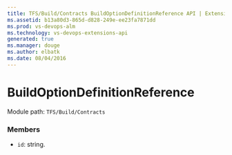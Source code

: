```yaml
---
title: TFS/Build/Contracts BuildOptionDefinitionReference API | Extensions for Visual Studio Team Services
ms.assetid: b13a80d3-865d-d828-249e-ee23fa7871dd
ms.prod: vs-devops-alm
ms.technology: vs-devops-extensions-api
generated: true
ms.manager: douge
ms.author: elbatk
ms.date: 08/04/2016
---
```


# BuildOptionDefinitionReference

Module path: `TFS/Build/Contracts`


### Members

* `id`: string. 

